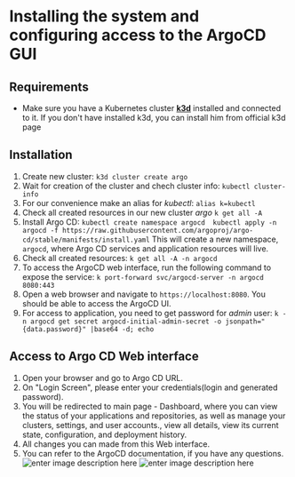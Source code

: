 # Installing the system and configuring access to the ArgoCD GUI

## Requirements
- Make sure you have a Kubernetes cluster [**k3d**](https://k3d.io/v5.4.9/) installed and connected to it. If you don't have installed k3d, you can install him from official k3d page

## Installation
1. Create new cluster:
	`k3d cluster create argo`
2. Wait for creation of the cluster and chech cluster info:
	`kubectl cluster-info`
3. For our convenience make an alias for *kubectl*:
	`alias k=kubectl`
4. Check all created resources in our new cluster *argo*
	`k get all -A`
5. Install Argo CD:
	`kubectl create namespace argocd 
	kubectl apply -n argocd -f https://raw.githubusercontent.com/argoproj/argo-cd/stable/manifests/install.yaml`
This will create a new namespace, `argocd`, where Argo CD services and application resources will live.
6. Check all created resources:
	`k get all -A -n argocd`
7. To access the ArgoCD web interface, run the following command to expose the service:
	`k port-forward svc/argocd-server -n argocd 8080:443`	 			
8.  Open a web browser and navigate to  `https://localhost:8080`. You should be able to access the ArgoCD UI.
9. For access to application, you need to get password for *admin* user:
	`k -n argocd get secret argocd-initial-admin-secret -o jsonpath="{data.password}" |base64 -d; echo` 	

## Access to Argo CD Web interface 
1. Open your browser and go to Argo CD URL.
2. On "Login Screen", please enter your credentials(login and generated password).
3. You will be redirected to main page - Dashboard, where you can view the status of your applications and repositories, as well as manage your clusters, settings, and user accounts., view all details, view its current state, configuration, and deployment history.
4. All changes you can made from this Web interface.
5. You can refer to the ArgoCD documentation, if you have any questions.
![enter image description here](https://github.com/petroskaletskyy/kub-descr/tree/main/doc/login.jpg)
![enter image description here](https://github.com/petroskaletskyy/kub-descr/tree/main/doc/dashboard.jpg)


